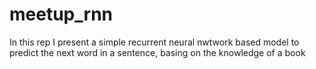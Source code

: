 # meetup_rnn
In this rep I present a simple recurrent neural nwtwork based model to predict the next word in a sentence, basing on the knowledge of a book
